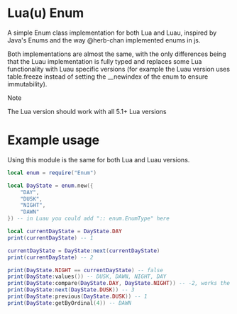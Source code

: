 # Lua(u) Enum
A simple Enum class implementation for both Lua and Luau, inspired by Java's Enums and the way @herb-chan implemented enums in js.

Both implementations are almost the same, with the only differences being that the Luau implementation is fully typed and replaces some Lua functionality with Luau specific versions (for example the Luau version uses table.freeze instead of setting the __newindex of the enum to ensure immutability).

> [!NOTE]
> The Lua version should work with all 5.1+ Lua versions

# Example usage
Using this module is the same for both Lua and Luau versions.

```lua
local enum = require("Enum")

local DayState = enum.new({
	"DAY",
	"DUSK",
	"NIGHT",
	"DAWN"
}) -- in Luau you could add ":: enum.EnumType" here

local currentDayState = DayState.DAY
print(currentDayState) -- 1

currentDayState = DayState:next(currentDayState)
print(currentDayState) -- 2

print(DayState.NIGHT == currentDayState) -- false
print(DayState:values()) -- DUSK, DAWN, NIGHT, DAY
print(DayState:compare(DayState.DAY, DayState.NIGHT)) -- -2, works the same as Java's compareTo
print(DayState:next(DayState.DUSK)) -- 3
print(DayState:previous(DayState.DUSK)) -- 1
print(DayState:getByOrdinal(4)) -- DAWN
```
